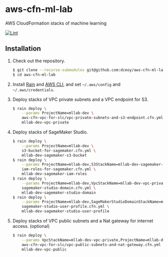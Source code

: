 aws-cfn-ml-lab
==============

AWS CloudFormation stacks of machine learning

[![Lint](https://github.com/dceoy/aws-cfn-ml-lab/actions/workflows/lint.yml/badge.svg)](https://github.com/dceoy/aws-cfn-ml-lab/actions/workflows/lint.yml)

Installation
------------

1.  Check out the repository.

    ```sh
    $ git clone --recurse-submodules git@github.com:dceoy/aws-cfn-ml-lab.git
    $ cd aws-cfn-ml-lab
    ```

2.  Install [Rain](https://github.com/aws-cloudformation/rain) and [AWS CLI](https://aws.amazon.com/cli/), and set `~/.aws/config` and `~/.aws/credentials`.

3.  Deploy stacks of VPC private subnets and a VPC endpoint for S3.

    ```sh
    $ rain deploy \
        --params ProjectName=mllab-dev \
        aws-cfn-vpc-for-slc/vpc-private-subnets-and-s3-endpoint.cfn.yml \
        mllab-dev-vpc-private
    ```

4.  Deploy stacks of SageMaker Studio.

    ```sh
    $ rain deploy \
        --params ProjectName=mllab-dev \
        s3-bucket-for-sagemaker.cfn.yml \
        mllab-dev-sagemaker-s3-bucket
    $ rain deploy \
        --params ProjectName=mllab-dev,S3StackName=mllab-dev-sagemaker-s3-bucket \
        iam-roles-for-sagemaker.cfn.yml \
        mllab-dev-sagemaker-iam-roles
    $ rain deploy \
        --params ProjectName=mllab-dev,VpcStackName=mllab-dev-vpc-private,IamStackName=mllab-dev-sagemaker-iam-roles \
        sagemaker-studio-domain.cfn.yml \
        mllab-dev-sagemaker-studio-domain
    $ rain deploy \
        --params ProjectName=mllab-dev,SageMakerStudioDomainStackName=mllab-dev-sagemaker-studio-domain \
        sagemaker-studio-user-profile.cfn.yml \
        mllab-dev-sagemaker-studio-user-profile
    ```

5.  Deploy stacks of VPC public subnets and a Nat gateway for internet access. (optional)

    ```sh
    $ rain deploy \
        --params VpcStackName=mllab-dev-vpc-private,ProjectName=mllab-dev \
        aws-cfn-vpc-for-slc/vpc-public-subnets-and-nat-gateway.cfn.yml \
        mllab-dev-vpc-public
    ```
